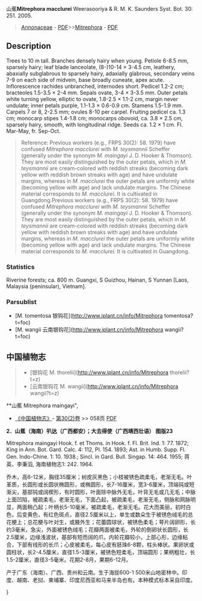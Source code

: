 山蕉**Mitrephora macclurei** Weerasooriya & R. M. K. Saunders Syst. Bot. 30: 251. 2005.

> [Annonaceae](http://www.iplant.cn/info/Annonaceae?t=foc) - [PDF](http://www.iplant.cn/foc/pdf/Annonaceae.pdf)>>[Mitrephora](http://www.iplant.cn/info/Mitrephora?t=foc) - [PDF](http://www.iplant.cn/foc/pdf/Mitrephora.pdf)

## Description

Trees to 10 m tall. Branches densely hairy when young. Petiole 6-8.5 mm, sparsely hairy; leaf blade lanceolate, (8-)10-14 × 3-4.5 cm, leathery, abaxially subglabrous to sparsely hairy, adaxially glabrous, secondary veins 7-9 on each side of midvein, base broadly cuneate, apex acute. Inflorescence rachides unbranched, internodes short. Pedicel 1.2-2 cm; bracteoles 1.5-3.5 × 2-4 mm. Sepals ovate, 3-4 × 3-3.5 mm. Outer petals white turning yellow, elliptic to ovate, 1.8-2.5 × 1.1-2 cm, margin never undulate; inner petals purple, 1.1-1.3 × 0.6-0.9 cm. Stamens 1.5-1.9 mm. Carpels 7 or 8, 2-2.5 mm; ovules 8-10 per carpel. Fruiting pedicel ca. 1.3 cm; monocarp stipes 1.4-1.8 cm; monocarps obovoid, ca. 3.8 × 2.5 cm, sparsely hairy, smooth, with longitudinal ridge. Seeds ca. 1.2 × 1 cm. Fl. Mar-May, fr. Sep-Oct.

> Reference: 
> Previous workers (e.g., FRPS 30(2): 58. 1979) have confused *Mitrephora macclurei* with *M. teysmannii* Scheffer (generally under the synonym *M. maingayi* J. D. Hooker & Thomson). They are most easily distinguished by the outer petals, which in *M. teysmannii* are cream-colored with reddish streaks (becoming dark yellow with reddish brown streaks with age) and have undulate margins, whereas in *M. macclurei* the outer petals are uniformly white (becoming yellow with age) and lack undulate margins. The Chinese material corresponds to *M. macclurei*. It is cultivated in Guangdong.Previous workers (e.g., FRPS 30(2): 58. 1979) have confused *Mitrephora macclurei* with *M. teysmannii* Scheffer (generally under the synonym *M. maingayi* J. D. Hooker & Thomson). They are most easily distinguished by the outer petals, which in *M. teysmannii* are cream-colored with reddish streaks (becoming dark yellow with reddish brown streaks with age) and have undulate margins, whereas in *M. macclurei* the outer petals are uniformly white (becoming yellow with age) and lack undulate margins. The Chinese material corresponds to *M. macclurei*. It is cultivated in Guangdong.

### Statistics
Riverine forests; ca. 800 m. Guangxi, S Guizhou, Hainan, S Yunnan [Laos, Malaysia (peninsular), Vietnam].

### Parsublist

* [M.  tomentosa  银钩花](http://www.iplant.cn/info/Mitrephora tomentosa?t=foc)
* [M.  wangii  云南银钩花](http://www.iplant.cn/info/Mitrephora wangii?t=foc)

## 中国植物志

> * [银钩花  M.  thorelii](http://www.iplant.cn/info/Mitrephora thorelii?t=z)
> * [云南银钩花  M.  wangii](http://www.iplant.cn/info/Mitrephora wangii?t=z)

**山蕉 Mitrephora maingayi",

* [《中国植物志》](http://www.iplant.cn/frps)- [第30(2)卷](http://www.iplant.cn/frps/vol/30(2)) >> 058页 [PDF](http://www.iplant.cn/frps/pdf/30(2)/058.pdf)

**2．山蕉（海南）叭达（广西都安）；大去得使（广西靖西壮语） 图版23**

Mitrephora maingayi Hook. f. et Thoms. in Hook. f. Fl. Brit. Ind. 1: 77. 1872; King in Ann. Bot. Gard. Calc. 4: 112, Pl. 154. 1893; Ast. in Humb. Supp. Fl. Gen. Indo-Chine. 1: 10. 1938.; Sincl. in Gard. Bull. Singap. 14: 464. 1955; 蒋英、李秉滔, 海南植物志1: 242. 1964.

乔木，高6-12米，胸径35厘米；树皮灰黑色；小枝被锈色疏柔毛，老渐无毛。叶革质，长圆形或长圆状椭圆形，或椭圆形，长7-16厘米，宽3-6厘米，顶端钝或短渐尖，基部钝或阔楔形，有时圆形，叶面除中脉外无毛，叶背无毛或几无毛；中脉上面凹陷，被疏柔毛，老渐无毛，下面凸起，被疏柔毛，老渐无毛，侧脉和网脉明显，两面稍凸起；叶柄长5-10毫米，被疏柔毛，老渐无毛。花大而美丽，初时白色，后变黄色，有红色斑点，直径2.5厘米以上，单生或数朵生于被锈色绒毛的总花梗上；总花梗与叶对生，或腋外生；花蕾圆球状，被锈色柔毛；萼片阔卵形，长约3毫米，急尖，外面被锈色绒毛；花瓣两面被柔毛，外轮的倒卵状长圆形，长2.5厘米，边缘浅波状，基部有短而阔的爪，内轮花瓣较小，上部心形，边缘粘合，下部有线形的长爪；心皮被柔毛，每心皮有胚珠6-8颗，柱头棒状。果卵状或圆柱状，长2-4.5厘米，直径1.5-3厘米，被锈色短柔毛，顶端圆形；果柄粗壮，长1.5-2厘米，直径3-5毫米。花期2-8月，果期6-12月。

产于广东（海南）、广西、贵州和云南。生于海拔600-1 500米山地密林中。印度、越南、老挝、柬埔寨、印度尼西亚和马来半岛也有。本种模式标本采自印度。

}